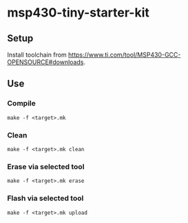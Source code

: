 # msp430-tiny-starter-kit
## Setup
Install toolchain from https://www.ti.com/tool/MSP430-GCC-OPENSOURCE#downloads.

## Use
### Compile
```shell
make -f <target>.mk
```

### Clean
```shell
make -f <target>.mk clean
```

### Erase via selected tool
```shell
make -f <target>.mk erase
```

### Flash via selected tool
```shell
make -f <target>.mk upload
```

